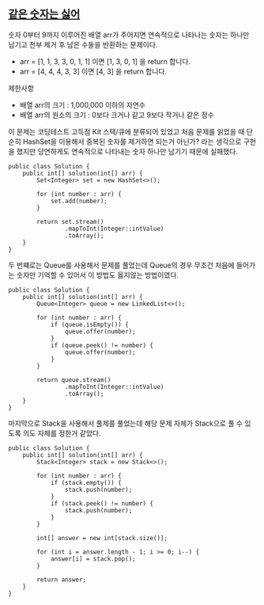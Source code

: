 ## [같은 숫자는 싫어](https://school.programmers.co.kr/learn/courses/30/lessons/12906)

숫자 0부터 9까지 이루어진 배열 arr가 주어지면 연속적으로 나타나는 숫자는 하나만 남기고 전부 제거 후 남은 수들을 반환하는 문제이다.
- arr = [1, 1, 3, 3, 0, 1, 1] 이면 [1, 3, 0, 1] 을 return 합니다.
- arr = [4, 4, 4, 3, 3] 이면 [4, 3] 을 return 합니다.

제한사항
- 배열 arr의 크기 : 1,000,000 이하의 자연수
- 배열 arr의 원소의 크기 : 0보다 크거나 같고 9보다 작거나 같은 정수

이 문제는 코딩테스트 고득점 Kit 스택/큐에 분류되어 있었고 처음 문제를 읽었을 때 단순히 HashSet을 이용해서 중복된 숫자를 제거하면 되는거 아닌가? 라는 생각으로 구현을 했지만 당연하게도 연속적으로 나타내는 숫자 하나만 남기기 때문에 실패했다.
```
public class Solution {
    public int[] solution(int[] arr) {
        Set<Integer> set = new HashSet<>();

        for (int number : arr) {
            set.add(number);
        }

        return set.stream()
                .mapToInt(Integer::intValue)
                .toArray();
    }
}
```
두 번쨰로는 Queue를 사용해서 문제를 풀었는데 Queue의 경우 무조건 처음에 들어가는 숫자만 기억할 수 있어서 이 방법도 옳지않는 방법이였다.
```
public class Solution {
    public int[] solution(int[] arr) {
        Queue<Integer> queue = new LinkedList<>();

        for (int number : arr) {
            if (queue.isEmpty()) {
                queue.offer(number);
            }
            if (queue.peek() != number) {
                queue.offer(number);
            }
        }

        return queue.stream()
                .mapToInt(Integer::intValue)
                .toArray();
    }
}
```
마지막으로 Stack을 사용해서 풀제를 풀었는데 해당 문제 자체가 Stack으로 풀 수 있도록 의도 자체를 정한거 같았다.
```
public class Solution {
    public int[] solution(int[] arr) {
        Stack<Integer> stack = new Stack<>();

        for (int number : arr) {
            if (stack.empty()) {
                stack.push(number);
            }
            if (stack.peek() != number) {
                stack.push(number);
            }
        }

        int[] answer = new int[stack.size()];

        for (int i = answer.length - 1; i >= 0; i--) {
            answer[i] = stack.pop();
        }

        return answer;
    }
}
```